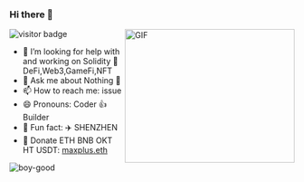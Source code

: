 ### Hi there 👋
![visitor badge](https://visitor-badge.glitch.me/badge?page_id=boy-good/boy-good)
<img align="right" alt="GIF" src="https://github.com/abhisheknaiidu/abhisheknaiidu/blob/master/code.gif?raw=true" width="300" height="236" />
<!--
**boy-good/boy-good** is a ✨ _special_ ✨ repository because its `README.md` (this file) appears on your GitHub profile.

Here are some ideas to get you started:
-->




- 🔭 I’m looking for help with and working on Solidity 🫶 DeFi,Web3,GameFi,NFT
- 💬 Ask me about Nothing 🌱
- 📫 How to reach me: issue 
- 😄 Pronouns: Coder 👍 Builder
- 👯 Fun fact: ✈️ SHENZHEN
- 🔐 Donate ETH BNB OKT HT USDT: [maxplus.eth](https://etherscan.io/enslookup-search?search=maxplus.eth)



<img align="left" src="https://github-readme-stats.vercel.app/api?username=boy-good&show_icons=true&theme=gotham" alt="boy-good" />
